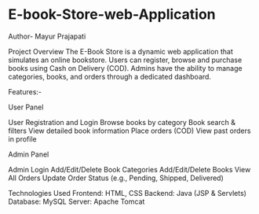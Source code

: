 # E-book-Store-web-Application
Author- Mayur Prajapati

Project Overview
The E-Book Store is a dynamic web application that simulates an online bookstore. Users can register, browse and purchase books using Cash on Delivery (COD). Admins have the ability to manage categories, books, and orders through a dedicated dashboard.

Features:-

User Panel

User Registration and Login
Browse books by category
Book search & filters
View detailed book information
Place orders (COD)
View past orders in profile

Admin Panel

Admin Login
Add/Edit/Delete Book Categories
Add/Edit/Delete Books
View All Orders
Update Order Status (e.g., Pending, Shipped, Delivered)


Technologies Used
Frontend: HTML, CSS
Backend: Java (JSP & Servlets)
Database: MySQL
Server: Apache Tomcat

